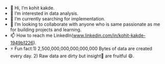 - 👋 Hi, I’m kohit kakde.
- 👀 I’m interested in data analysis.
- 🌱 I’m currently searching for implementation.
- 💞️ I’m looking to collaborate with anyone who is same passionate as me for building projects and learning.
- 📫 How to reach me LinkedIn(www.linkedin.com/in/kohit-kakde-1949b1226).
- ⚡ Fun fact:1) 2,500,000,000,000,000,000 Bytes of data are created every day.
               2) Raw data are dirty but insight👀 are fruitful 😄.

<!---
kohitkakde/kohitkakde is a ✨ special ✨ repository because its `README.md` (this file) appears on your GitHub profile.
You can click the Preview link to take a look at your changes.
--->
